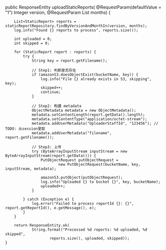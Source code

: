  public ResponseEntity<String> uploadStaticReports(
            @RequestParam(defaultValue = "1") Integer version,
            @RequestParam List<Integer> months) {

        List<StaticReport> reports = staticReportRepository.findByVersionAndMonthIn(version, months);
        log.info("Found {} reports to process", reports.size());

        int uploaded = 0;
        int skipped = 0;

        for (StaticReport report : reports) {
            try {
                String key = report.getFilename();

                // Step1: 判断是否存在
                if (amazonS3.doesObjectExist(bucketName, key)) {
                    log.info("File {} already exists in S3, skipping", key);
                    skipped++;
                    continue;
                }

                // Step2: 构建 metadata
                ObjectMetadata metadata = new ObjectMetadata();
                metadata.setContentLength(report.getData().length);
                metadata.setContentType("application/octet-stream");
                metadata.addUserMetadata("UploaderStaffId", "123456"); // TODO: 从session里取
                metadata.addUserMetadata("filename", report.getFilename());

                // Step3: 上传
                try (ByteArrayInputStream inputStream = new ByteArrayInputStream(report.getData())) {
                    PutObjectRequest putObjectRequest =
                            new PutObjectRequest(bucketName, key, inputStream, metadata);

                    amazonS3.putObject(putObjectRequest);
                    log.info("Uploaded {} to bucket {}", key, bucketName);
                    uploaded++;
                }

            } catch (Exception e) {
                log.error("Failed to process reportId {}: {}", report.getReportId(), e.getMessage(), e);
            }
        }

        return ResponseEntity.ok(
                String.format("Processed %d reports: %d uploaded, %d skipped",
                        reports.size(), uploaded, skipped));
    }
